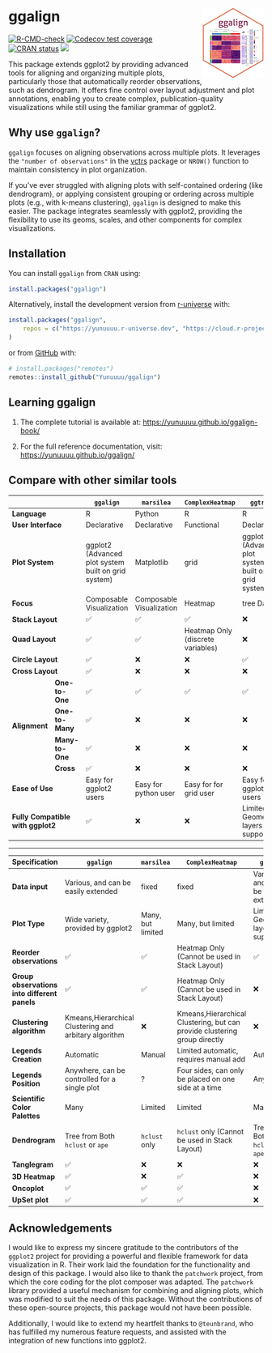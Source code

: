 
<!-- README.md is generated from README.Rmd. Please edit that file -->

# ggalign <a href="https://yunuuuu.github.io/ggalign/"><img src="man/figures/logo.png" align="right" height="139" alt="ggalign website" /></a>

<!-- badges: start -->

[![R-CMD-check](https://github.com/Yunuuuu/ggalign/actions/workflows/R-CMD-check.yaml/badge.svg)](https://github.com/Yunuuuu/ggalign/actions/workflows/R-CMD-check.yaml)
[![Codecov test
coverage](https://codecov.io/gh/Yunuuuu/ggalign/branch/main/graph/badge.svg)](https://app.codecov.io/gh/Yunuuuu/ggalign?branch=main)
[![CRAN
status](https://www.r-pkg.org/badges/version/ggalign)](https://CRAN.R-project.org/package=ggalign)
[![](https://cranlogs.r-pkg.org/badges/ggalign)](https://cran.r-project.org/package=ggalign)
<!-- badges: end -->

This package extends ggplot2 by providing advanced tools for aligning
and organizing multiple plots, particularly those that automatically
reorder observations, such as dendrogram. It offers fine control over
layout adjustment and plot annotations, enabling you to create complex,
publication-quality visualizations while still using the familiar
grammar of ggplot2.

## Why use `ggalign`?

`ggalign` focuses on aligning observations across multiple plots. It
leverages the `"number of observations"` in the
[vctrs](https://vctrs.r-lib.org/reference/vec_size.html) package or
`NROW()` function to maintain consistency in plot organization.

If you’ve ever struggled with aligning plots with self-contained
ordering (like dendrogram), or applying consistent grouping or ordering
across multiple plots (e.g., with k-means clustering), `ggalign` is
designed to make this easier. The package integrates seamlessly with
ggplot2, providing the flexibility to use its geoms, scales, and other
components for complex visualizations.

## Installation

You can install `ggalign` from `CRAN` using:

``` r
install.packages("ggalign")
```

Alternatively, install the development version from
[r-universe](https://yunuuuu.r-universe.dev/ggalign) with:

``` r
install.packages("ggalign",
    repos = c("https://yunuuuu.r-universe.dev", "https://cloud.r-project.org")
)
```

or from [GitHub](https://github.com/Yunuuuu/ggalign) with:

``` r
# install.packages("remotes")
remotes::install_github("Yunuuuu/ggalign")
```

## Learning ggalign

1.  The complete tutorial is available at:
    <https://yunuuuu.github.io/ggalign-book/>

2.  For the full reference documentation, visit:
    <https://yunuuuu.github.io/ggalign/>

## Compare with other similar tools

<table class="table">
<thead>
<tr>
<th colspan="2">
</th>
<th>
<code>ggalign</code>
</th>
<th>
<code>marsilea</code>
</th>
<th>
<code>ComplexHeatmap</code>
</th>
<th>
<code>ggtree</code>
</th>
</tr>
</thead>
<tbody>
<tr>
<td colspan="2">
<strong>Language</strong>
</td>
<td>
R
</td>
<td>
Python
</td>
<td>
R
</td>
<td>
R
</td>
</tr>
<tr>
<td colspan="2">
<strong>User Interface</strong>
</td>
<td>
Declarative
</td>
<td>
Declarative
</td>
<td>
Functional
</td>
<td>
Declarative
</td>
</tr>
<tr>
<td colspan="2">
<strong>Plot System</strong>
</td>
<td>
ggplot2 (Advanced plot system built on grid system)
</td>
<td>
Matplotlib
</td>
<td>
grid
</td>
<td>
ggplot2 (Advanced plot system built on grid system)
</td>
</tr>
<tr>
<td colspan="2">
<strong>Focus</strong>
</td>
<td>
Composable Visualization
</td>
<td>
Composable Visualization
</td>
<td>
Heatmap
</td>
<td>
tree Data
</td>
</tr>
<tr>
<td colspan="2">
<strong>Stack Layout</strong>
</td>
<td>
✅
</td>
<td>
✅
</td>
<td>
✅
</td>
<td>
❌
</td>
</tr>
<tr>
<td colspan="2">
<strong>Quad Layout</strong>
</td>
<td>
✅
</td>
<td>
✅
</td>
<td>
Heatmap Only (discrete variables)
</td>
<td>
❌
</td>
</tr>
<tr>
<td colspan="2">
<strong>Circle Layout</strong>
</td>
<td>
✅
</td>
<td>
❌
</td>
<td>
❌
</td>
<td>
✅
</td>
</tr>
<tr>
<td colspan="2">
<strong>Cross Layout</strong>
</td>
<td>
✅
</td>
<td>
❌
</td>
<td>
❌
</td>
<td>
❌
</td>
</tr>
<tr>
<td rowspan="4">
<strong>Alignment</strong>
</td>
<td>
<strong>One-to-One</strong>
</td>
<td>
✅
</td>
<td>
✅
</td>
<td>
✅
</td>
<td>
✅
</td>
</tr>
<tr>
<td>
<strong>One-to-Many</strong>
</td>
<td>
✅
</td>
<td>
❌
</td>
<td>
❌
</td>
<td>
❌
</td>
</tr>
<tr>
<td>
<strong>Many-to-One</strong>
</td>
<td>
✅
</td>
<td>
❌
</td>
<td>
❌
</td>
<td>
❌
</td>
</tr>
<tr>
<td>
<strong>Cross</strong>
</td>
<td>
✅
</td>
<td>
❌
</td>
<td>
❌
</td>
<td>
❌
</td>
</tr>
<tr>
<td colspan="2">
<strong>Ease of Use</strong>
</td>
<td>
Easy for ggplot2 users
</td>
<td>
Easy for python user
</td>
<td>
Easy for for grid user
</td>
<td>
Easy for ggplot2 users
</td>
</tr>
<tr>
<td colspan="2">
<strong>Fully Compatible with ggplot2</strong>
</td>
<td>
✅
</td>
<td>
❌
</td>
<td>
❌
</td>
<td>
Limited Geometric layers support
</td>
</tr>
</tbody>
</table>

------------------------------------------------------------------------

| Specification                                | `ggalign`                                             | `marsilea`        | `ComplexHeatmap`                                                          | `ggtree`                            |
|----------------------------------------------|-------------------------------------------------------|-------------------|---------------------------------------------------------------------------|-------------------------------------|
| **Data input**                               | Various, and can be easily extended                   | fixed             | fixed                                                                     | Various, and can be easily extended |
| **Plot Type**                                | Wide variety, provided by ggplot2                     | Many, but limited | Many, but limited                                                         | Limited Geometric layers support    |
| **Reorder observations**                     | ✅                                                    | ✅                | Heatmap Only (Cannot be used in Stack Layout)                             | ✅                                  |
| **Group observations into different panels** | ✅                                                    | ✅                | Heatmap Only (Cannot be used in Stack Layout)                             | ❌                                  |
| **Clustering algorithm**                     | Kmeans,Hierarchical Clustering and arbitary algorithm | ❌                | Kmeans,Hierarchical Clustering, but can provide clustering group directly | ❌                                  |
| **Legends Creation**                         | Automatic                                             | Manual            | Limited automatic, requires manual add                                    | Automatic                           |
| **Legends Position**                         | Anywhere, can be controlled for a single plot         | ?                 | Four sides, can only be placed on one side at a time                      | Anywhere                            |
| **Scientific Color Palettes**                | Many                                                  | Limited           | Limited                                                                   | Many                                |
| **Dendrogram**                               | Tree from Both `hclust` or `ape`                      | `hclust` only     | `hclust` only (Cannot be used in Stack Layout)                            | Tree from Both `hclust` or `ape`    |
| **Tanglegram**                               | ✅                                                    | ❌                | ❌                                                                        | ❌                                  |
| **3D Heatmap**                               | ✅                                                    | ❌                | ✅                                                                        | ❌                                  |
| **Oncoplot**                                 | ✅                                                    | ✅                | ✅                                                                        | ❌                                  |
| **UpSet plot**                               | ✅                                                    | ✅                | ✅                                                                        | ❌                                  |

## Acknowledgements

I would like to express my sincere gratitude to the contributors of the
`ggplot2` project for providing a powerful and flexible framework for
data visualization in R. Their work laid the foundation for the
functionality and design of this package. I would also like to thank the
`patchwork` project, from which the core coding for the plot composer
was adapted. The `patchwork` library provided a useful mechanism for
combining and aligning plots, which was modified to suit the needs of
this package. Without the contributions of these open-source projects,
this package would not have been possible.

Additionally, I would like to extend my heartfelt thanks to
`@teunbrand`, who has fulfilled my numerous feature requests, and
assisted with the integration of new functions into ggplot2.
